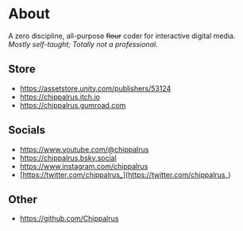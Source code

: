 # About
A zero discipline, all-purpose ~~flour~~ coder for interactive digital media.  
*Mostly self-taught; Totally not a professional.*  

## Store
- https://assetstore.unity.com/publishers/53124
- https://chippalrus.itch.io
- https://chippalrus.gumroad.com

## Socials
- https://www.youtube.com/@chippalrus
- https://chippalrus.bsky.social 
- https://www.instagram.com/chippalrus
- [https://twitter.com/chippalrus_](https://twitter.com/chippalrus_)

## Other
- https://github.com/Chippalrus